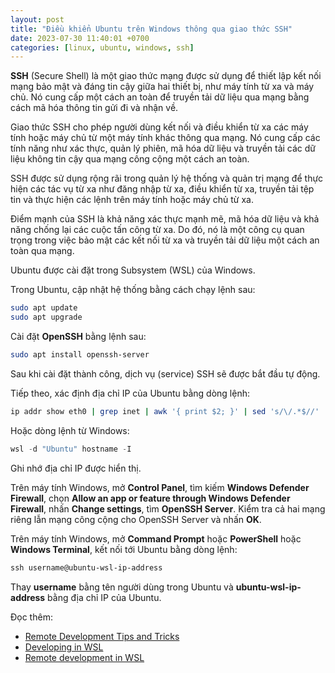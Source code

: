 ```yaml
---
layout: post
title: "Điều khiển Ubuntu trên Windows thông qua giao thức SSH"
date: 2023-07-30 11:40:01 +0700
categories: [linux, ubuntu, windows, ssh]
---
```


**SSH** (Secure Shell) là một giao thức mạng được sử dụng để thiết lập kết nối mạng bảo mật và đáng tin cậy giữa hai thiết bị, như máy tính từ xa và máy chủ. Nó cung cấp một cách an toàn để truyền tải dữ liệu qua mạng bằng cách mã hóa thông tin gửi đi và nhận về.

Giao thức SSH cho phép người dùng kết nối và điều khiển từ xa các máy tính hoặc máy chủ từ một máy tính khác thông qua mạng. Nó cung cấp các tính năng như xác thực, quản lý phiên, mã hóa dữ liệu và truyền tải các dữ liệu không tin cậy qua mạng công cộng một cách an toàn.

SSH được sử dụng rộng rãi trong quản lý hệ thống và quản trị mạng để thực hiện các tác vụ từ xa như đăng nhập từ xa, điều khiển từ xa, truyền tải tệp tin và thực hiện các lệnh trên máy tính hoặc máy chủ từ xa.

Điểm mạnh của SSH là khả năng xác thực mạnh mẽ, mã hóa dữ liệu và khả năng chống lại các cuộc tấn công từ xa. Do đó, nó là một công cụ quan trọng trong việc bảo mật các kết nối từ xa và truyền tải dữ liệu một cách an toàn qua mạng. 

Ubuntu được cài đặt trong Subsystem (WSL) của Windows.

Trong Ubuntu, cập nhật hệ thống bằng cách chạy lệnh sau:  
```bash
sudo apt update
sudo apt upgrade
```  

Cài đặt **OpenSSH** bằng lệnh sau:  
```bash
sudo apt install openssh-server
```  
Sau khi cài đặt thành công, dịch vụ (service) SSH sẽ được bắt đầu tự động.  

Tiếp theo, xác định địa chỉ IP của Ubuntu bằng dòng lệnh:  
```bash
ip addr show eth0 | grep inet | awk '{ print $2; }' | sed 's/\/.*$//'
```  
Hoặc dòng lệnh từ Windows:  
```powershell
wsl -d "Ubuntu" hostname -I
```  
Ghi nhớ địa chỉ IP được hiển thị.  

Trên máy tính Windows, mở **Control Panel**, tìm kiếm **Windows Defender Firewall**, chọn **Allow an app or feature through Windows Defender Firewall**, nhấn **Change settings**, tìm **OpenSSH Server**. Kiểm tra cả hai mạng riêng lẫn mạng công cộng cho OpenSSH Server và nhấn **OK**.  

Trên máy tính Windows, mở **Command Prompt** hoặc **PowerShell** hoặc **Windows Terminal**, kết nối tới Ubuntu bằng dòng lệnh:  
```powershell
ssh username@ubuntu-wsl-ip-address
```  
Thay **username** bằng tên người dùng trong Ubuntu và **ubuntu-wsl-ip-address** bằng địa chỉ IP của Ubuntu.  

Đọc thêm:  
- [Remote Development Tips and Tricks](https://code.visualstudio.com/docs/remote/troubleshooting)  
- [Developing in WSL](https://code.visualstudio.com/docs/remote/wsl)
- [Remote development in WSL](https://code.visualstudio.com/docs/remote/wsl-tutorial)  
